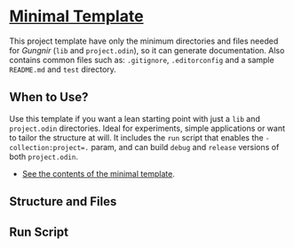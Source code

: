 # [Minimal Template](minimal-template)

This project template have only the minimum directories and files needed for _Gungnir_ (`lib` and `project.odin`), so it can generate documentation. Also contains common files such as: `.gitignore`, `.editorconfig` and a sample `README.md` and `test` directory.

## When to Use?

Use this template if you want a lean starting point with just a `lib` and `project.odin` directories.
Ideal for experiments, simple applications or want to tailor the structure at will. It includes the `run` script that enables the `-collection:project=.` param, and can build `debug` and `release` versions of both `project.odin`.

- [See the contents of the minimal template](minimal-template).

## Structure and Files

## Run Script